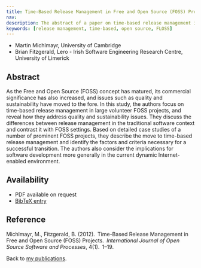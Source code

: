 ```yaml
---
title: Time-Based Release Management in Free and Open Source (FOSS) Projects
nav:
description: The abstract of a paper on time-based release management in open source projects
keywords: [release management, time-based, open source, FLOSS]
---
```


<ul class = "author">
<li><span class = "author">Martin Michlmayr,</span>
    <span class = "affiliation">University of Cambridge</span></li>
<li><span class = "author">Brian Fitzgerald,</span>
    <span class = "affiliation">Lero - Irish Software Engineering Research Centre, University of Limerick</span></li>
</ul>

<h2>Abstract</h2>

As the Free and Open Source (FOSS) concept has matured, its commercial
significance has also increased, and issues such as quality and sustainability
have moved to the fore. In this study, the authors focus on time-based release
management in large volunteer FOSS projects, and reveal how they address
quality and sustainability issues. They discuss the differences between release
management in the traditional software context and contrast it with FOSS
settings. Based on detailed case studies of a number of prominent FOSS
projects, they describe the move to time-based release management and identify
the factors and criteria necessary for a successful transition. The authors
also consider the implications for software development more generally in the
current dynamic Internet-enabled environment.

<h2>Availability</h2>

<ul>

<li>PDF available on request</li>

<li><a href = "../michlmayr_fitzgerald-time_based_release_management.bib">BibTeX entry</a></li>

</ul>

<h2>Reference</h2>

Michlmayr, M., Fitzgerald, B. (2012).&ensp;Time-Based Release Management in
Free and Open Source (FOSS) Projects.&ensp;<i>International Journal of Open
Source Software and Processes</i>, 4(1).&ensp;1&ndash;19.

Back to <a href = "..">my publications</a>.

